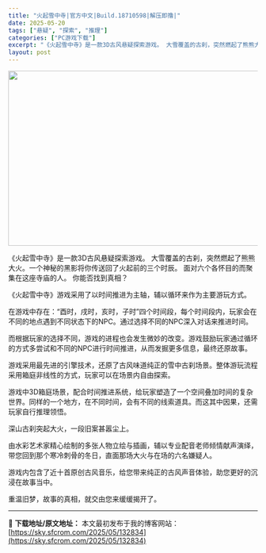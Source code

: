 ```yaml
---
title: "火起雪中寺|官方中文|Build.18710598|解压即撸|"
date: 2025-05-20
tags: ["悬疑", "探索", "推理"]
categories: ["PC游戏下载"]
excerpt: "《火起雪中寺》是一款3D古风悬疑探索游戏。 大雪覆盖的古刹，突然燃起了熊熊大火。一个神秘的黑影将你传送回了火起前的三个时辰。 面对六个各怀目的而聚集在这座寺庙的人。 你能否找到真相？ 《火起雪中寺》游戏采用了以时间推进为主轴，辅以循环来作为主要游玩方式。 在游戏中存在：“酉时，戌时，亥时，子时”四个&hellip;"
layout: post
---
```


<img class="aligncenter size-full wp-image-132835" src="https://sky.sfcrom.com/wp-content/uploads/2025/05/2025052006150038.webp" alt="" width="616" height="353" />

《火起雪中寺》是一款3D古风悬疑探索游戏。 大雪覆盖的古刹，突然燃起了熊熊大火。一个神秘的黑影将你传送回了火起前的三个时辰。 面对六个各怀目的而聚集在这座寺庙的人。 你能否找到真相？

《火起雪中寺》游戏采用了以时间推进为主轴，辅以循环来作为主要游玩方式。

在游戏中存在：“酉时，戌时，亥时，子时”四个时间段，每个时间段内，玩家会在不同的地点遇到不同状态下的NPC。通过选择不同的NPC深入对话来推进时间。

而根据玩家的选择不同，游戏的进程也会发生微妙的改变。游戏鼓励玩家通过循环的方式多尝试和不同的NPC进行时间推进，从而发掘更多信息，最终还原故事。

游戏采用最先进的引擎技术，还原了古风味道纯正的雪中古刹场景。整体游玩流程采用箱庭非线性的方式，玩家可以在场景内自由探索。

游戏中3D箱庭场景，配合时间推进系统，给玩家塑造了一个空间叠加时间的复杂世界。同样的一个地方，在不同时间，会有不同的线索道具。而这其中因果，还需玩家自行推理领悟。

深山古刹突起大火，一段旧案甚嚣尘上。

由水彩艺术家精心绘制的多张人物立绘与插画，辅以专业配音老师倾情献声演绎，带您回到那个寒冷刺骨的冬日，直面那场大火与在场的六名嫌疑人。

游戏内包含了近十首原创古风音乐，给您带来纯正的古风声音体验，助您更好的沉浸在故事当中。

重温旧梦，故事的真相，就交由您来缓缓揭开了。

---
📖 **下载地址/原文地址：** 本文最初发布于我的博客网站：[https://sky.sfcrom.com/2025/05/132834](https://sky.sfcrom.com/2025/05/132834)
